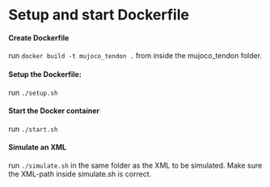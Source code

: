 # Setup and start Dockerfile

#### Create Dockerfile

run `docker build -t mujoco_tendon .` from inside the mujoco_tendon folder.

#### Setup the Dockerfile:
run `./setup.sh`

#### Start the Docker container
run `./start.sh`

#### Simulate an XML
run `./simulate.sh` in the same folder as the XML to be simulated.
Make sure the XML-path inside simulate.sh is correct.
